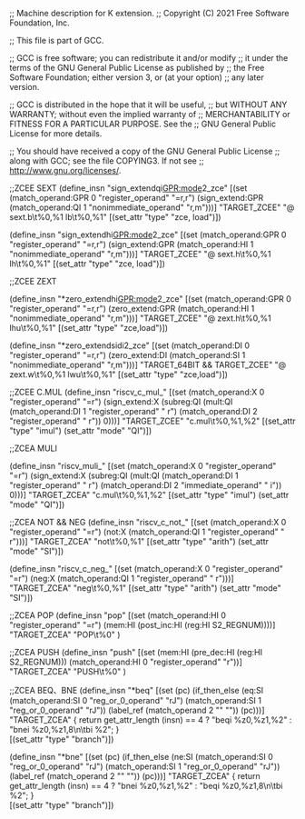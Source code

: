 ;; Machine description for K extension.
;; Copyright (C) 2021 Free Software Foundation, Inc.

;; This file is part of GCC.

;; GCC is free software; you can redistribute it and/or modify
;; it under the terms of the GNU General Public License as published by
;; the Free Software Foundation; either version 3, or (at your option)
;; any later version.

;; GCC is distributed in the hope that it will be useful,
;; but WITHOUT ANY WARRANTY; without even the implied warranty of
;; MERCHANTABILITY or FITNESS FOR A PARTICULAR PURPOSE.  See the
;; GNU General Public License for more details.

;; You should have received a copy of the GNU General Public License
;; along with GCC; see the file COPYING3.  If not see
;; <http://www.gnu.org/licenses/>.




;;ZCEE SEXT
(define_insn "sign_extendqi<GPR:mode>2_zce"
  [(set (match_operand:GPR 0 "register_operand" "=r,r")
	(sign_extend:GPR (match_operand:QI 1 "nonimmediate_operand" "r,m")))]
  "TARGET_ZCEE"
  "@
  sext.b\t%0,%1
  lb\t%0,%1"
  [(set_attr "type" "zce, load")])

(define_insn "sign_extendhi<GPR:mode>2_zce"
  [(set (match_operand:GPR 0 "register_operand" "=r,r")
	(sign_extend:GPR (match_operand:HI 1 "nonimmediate_operand" "r,m")))]
  "TARGET_ZCEE"
  "@
  sext.h\t%0,%1
  lh\t%0,%1"
  [(set_attr "type" "zce, load")])

;;ZCEE ZEXT

(define_insn "*zero_extendhi<GPR:mode>2_zce"
  [(set (match_operand:GPR 0 "register_operand" "=r,r")
	(zero_extend:GPR (match_operand:HI 1 "nonimmediate_operand" "r,m")))]
  "TARGET_ZCEE"
  "@
   zext.h\t%0,%1
   lhu\t%0,%1"
  [(set_attr "type" "zce,load")])

(define_insn "*zero_extendsidi2_zce"
  [(set (match_operand:DI 0 "register_operand" "=r,r")
	(zero_extend:DI (match_operand:SI 1 "nonimmediate_operand" "r,m")))]
  "TARGET_64BIT && TARGET_ZCEE"
  "@
   zext.w\t%0,%1
   lwu\t%0,%1"
  [(set_attr "type" "zce,load")])

;;ZCEE C.MUL
(define_insn "riscv_c_mul_<mode>"
  [(set (match_operand:X                       0 "register_operand" "=r")
	(sign_extend:X
	  (subreg:QI (mult:QI (match_operand:DI 1 "register_operand" " r")
			      (match_operand:DI 2 "register_operand" " r"))
		     0)))]
  "TARGET_ZCEE"
  "c.mul\t%0,%1,%2"
  [(set_attr "type" "imul")
   (set_attr "mode" "QI")])

;;ZCEA MULI

(define_insn "riscv_muli_<mode>"
  [(set (match_operand:X                       0 "register_operand" "=r")
	(sign_extend:X
	  (subreg:QI (mult:QI (match_operand:DI 1 "register_operand" " r")
			      (match_operand:DI 2 "immediate_operand" " i"))
		     0)))]
  "TARGET_ZCEA"
  "c.mul\t%0,%1,%2"
  [(set_attr "type" "imul")
   (set_attr "mode" "QI")])


;;ZCEA NOT && NEG
(define_insn "riscv_c_not_<mode>"
  [(set (match_operand:X         0 "register_operand" "=r")
	(not:X (match_operand:QI 1 "register_operand" " r")))]
  "TARGET_ZCEA"
  "not\t%0,%1"
  [(set_attr "type" "arith")
   (set_attr "mode" "SI")])

(define_insn "riscv_c_neg_<mode>"
  [(set (match_operand:X         0 "register_operand" "=r")
	(neg:X (match_operand:QI 1 "register_operand" " r")))]
  "TARGET_ZCEA"
  "neg\t%0,%1"
  [(set_attr "type" "arith")
   (set_attr "mode" "SI")])


;;ZCEA  POP
(define_insn "pop"
  [(set (match_operand:HI 0 "register_operand" "=r")
	(mem:HI (post_inc:HI (reg:HI S2_REGNUM))))]
  "TARGET_ZCEA"
  "POP\t%0"
  )

;;ZCEA  PUSH
(define_insn "push"
  [(set (mem:HI (pre_dec:HI (reg:HI S2_REGNUM)))
	(match_operand:HI 0 "register_operand" "r"))]
  "TARGET_ZCEA"
  "PUSH\t%0"
  )

;;ZCEA BEQ、BNE
(define_insn "*beq"
  [(set (pc)
        (if_then_else (eq:SI (match_operand:SI 0 "reg_or_0_operand" "rJ")
                             (match_operand:SI 1 "reg_or_0_operand" "rJ"))
                      (label_ref (match_operand 2 "" ""))
                      (pc)))]
  "TARGET_ZCEA"
{
  return get_attr_length (insn) == 4
        ? "beqi     %z0,%z1,%2"
        : "bnei    %z0,%z1,8\n\tbi     %2";
}  
  [(set_attr "type" "branch")])

(define_insn "*bne"
  [(set (pc)
        (if_then_else (ne:SI (match_operand:SI 0 "reg_or_0_operand" "rJ")
                             (match_operand:SI 1 "reg_or_0_operand" "rJ"))
                      (label_ref (match_operand 2 "" ""))
                      (pc)))]
  "TARGET_ZCEA"
{
  return get_attr_length (insn) == 4
        ? "bnei    %z0,%z1,%2"
        : "beqi     %z0,%z1,8\n\tbi     %2";
}  
  [(set_attr "type" "branch")])


